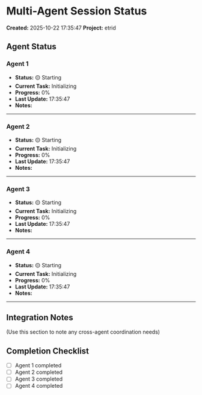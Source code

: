 # Multi-Agent Session Status

**Created:** 2025-10-22 17:35:47
**Project:** etrid

## Agent Status

### Agent 1
- **Status:** 🟡 Starting
- **Current Task:** Initializing
- **Progress:** 0%
- **Last Update:** 17:35:47
- **Notes:**

---

### Agent 2
- **Status:** 🟡 Starting
- **Current Task:** Initializing
- **Progress:** 0%
- **Last Update:** 17:35:47
- **Notes:**

---

### Agent 3
- **Status:** 🟡 Starting
- **Current Task:** Initializing
- **Progress:** 0%
- **Last Update:** 17:35:47
- **Notes:**

---

### Agent 4
- **Status:** 🟡 Starting
- **Current Task:** Initializing
- **Progress:** 0%
- **Last Update:** 17:35:47
- **Notes:**

---

## Integration Notes

(Use this section to note any cross-agent coordination needs)

## Completion Checklist

- [ ] Agent 1 completed
- [ ] Agent 2 completed
- [ ] Agent 3 completed
- [ ] Agent 4 completed
